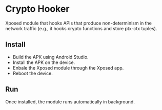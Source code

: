 # Crypto Hooker
Xposed module that hooks APIs that produce non-determinism in the network traffic (e.g., it hooks crypto functions and store ptx-ctx tuples).


## Install
* Build the APK using Android Studio.
* Install the APK on the device.
* Enbale the Xposed module through the Xposed app.
* Reboot the device.

## Run
Once installed, the module runs automatically in background.
